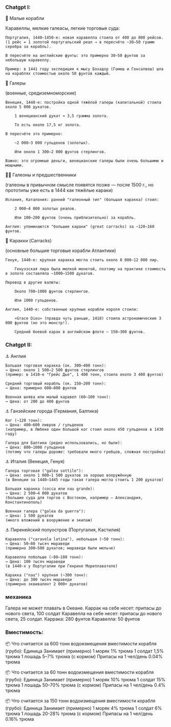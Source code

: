 ### Chatgpt I:

🚤 Малые корабли

Каравеллы, мелкие галеасы, легкие торговые суда:

    Португалия, 1440–1450-е: новая каравелла стоила от 400 до 800 рейсов. (1 рейс = 1 золотой португальский реал → в пересчёте ~30–50 грамм серебра за корабль).

    В пересчёте на английские фунты: это примерно 30–50 фунтов за небольшую каравеллу.

    Пример: в 1441 году экспедиция к мысу Бохадор (Гомеш и Гонсалвеш) шла на кораблях стоимостью около 50 фунтов каждый.

🚢 Галеры

(военные, средиземноморские)

    Венеция, 1440-е: постройка одной тяжёлой галеры (капитальной) стоила около 5 000 дукатов.

        1 венецианский дукат ≈ 3,5 грамма золота.

        То есть около 17,5 кг золота.

    В пересчёте это примерно:

        ~2 000–3 000 гульденов (золотых).

        Или около 1 300–2 000 фунтов стерлингов.

    Важно: это огромные деньги, венецианские галеры были очень большими и мощными.

🏴‍☠️ Галеоны и предшественники

(галеоны в привычном смысле появятся позже — после 1500 г., но прототипы уже есть в 1444 как тяжёлые караки)

    Испания, Каталония: ранний "галеонный тип" (большая каракка) стоил:

        2 000–4 000 золотых реалов.

        Или 100–200 фунтов (очень приблизительно) за корабль.

    Англия: упоминаются "большие караки" (great carracks) за ~120–160 фунтов.

🚛 Каракки (Carracks)

(основные большие торговые корабли Атлантики)

    Генуя, 1440-е: крупная каракка могла стоить около 8 000–12 000 лир.

        Генуэзская лира была мелкой монетой, поэтому на практике стоимость в золоте составляла ~1000–1500 дукатов.

    Перевод в другие валюты:

        Около 700–1000 фунтов стерлингов.

        Или 1000 гульденов.

    Англия, 1440-е: собственные крупные корабли короля стоили:

        «Grace Dieu» (правда чуть раньше, 1418) стоила астрономические 3 000 фунтов (но это монстр!).

        Средний боевой карак в английском флоте — 150–300 фунтов.

### Chatgpt II:

⚓ Англия

    Большая торговая каракка (ок. 300–400 тонн):
    → Цена: около 1 500–2 500 фунтов стерлингов
    (пример: в 1410-е "Грейс Дье", 1 400 тонн, стоила около 3 400 фунтов)

    Средний торговый корабль (ок. 150–200 тонн):
    → Цена: примерно 600–800 фунтов

    Военная шнява или малый каравел (60–100 тонн):
    → Цена: от 200 до 400 фунтов

⚓ Ганзейские города (Германия, Балтика)

    Ког (~120 тонн):
    → Цена: 400–600 ливров / гульденов
    (например, в Любеке один большой ког стоил около 450 гульденов в 1430 году)

    Галера для Балтики (редко использовались, но были):
    → Цена: 800–1000 гульденов
    (потому что галеры дороже: требовали много гребцов, сложная постройка)

⚓ Италия (Венеция, Генуя)

    Галера торговая ("galea sottile"):
    → Цена: около 1 000–1 500 дукатов за хорошо вооружённую
    (в Венеции за 1440–1445 годы такая галера могла стоить 1 200 дукатов)

    Большая каракка (cocca или nau grande):
    → Цена: 2 500–4 000 дукатов
    (большие суда для торгов с Востоком, например — Александрия, Константинополь)

    Военная галера ("galea da guerra"):
    → Цена: 1 500 дукатов
    (много вложений в вооружение и экипаж)

⚓ Пиренейский полуостров (Португалия, Кастилия)

    Каравелла ("caravela latina"), небольшая (~50 тонн):
    → Цена: 50–80 тысяч мараведи
    (примерно 300–500 дукатов; мараведи были мельче)

    Каравелла побольше (~80–100 тонн):
    → Цена: 100 тысяч мараведи
    (в 1440-х у Португалии при Генрихе Мореплавателе)

    Каракка ("nau") крупная (~300 тонн):
    → Цена: до 300 тысяч мараведи
    (примерно эквивалент 2 000+ дукатов)

### механика

Галера не может плавать в Океане.
Каррак на себе несет: припасы до нового света, 100 солдат
Каравелла на себе несет: припасы до нового света, 25 солдат.
Каррака: 280 фунтов
Каравелла: 50 фунтов

### Вместимость:

📦 Что считается за 600 тонн водоизмещения вместимости корабля (грубо):
Единица Занимает (примерно)
1 моряк 1% трюма
1 солдат 1,5% трюма
1 лошадь 5–7% трюма (с кормом)
Припасы на 1 чел/день 0.04% трюма

📦 Что считается за 60 тонн водоизмещения вместимости корабля (грубо):
Единица Занимает (примерно)
1 моряк 10% трюма
1 солдат 15% трюма
1 лошадь 50–70% трюма (с кормом)
Припасы на 1 чел/день 0.4% трюма

📦 Что считается за 150 тонн водоизмещения вместимости корабля (грубо):
Единица Занимает (примерно)
1 моряк 4% трюма
1 солдат 6% трюма
1 лошадь 20-28% трюма (с кормом)
Припасы на 1 чел/день 0.16% трюма
